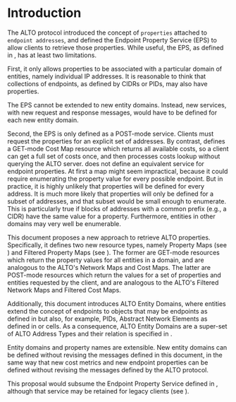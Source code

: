 # Introduction

The ALTO protocol [](#RFC7285) introduced the concept of `properties` attached
to `endpoint addresses`, and defined the Endpoint Property Service (EPS) to
allow clients to retrieve those properties. While useful, the EPS, as defined
in [](#RFC7285), has at least two limitations.

First, it only allows properties to be associated with a particular domain of
entities, namely individual IP addresses. It is reasonable to think that
collections of endpoints, as defined by CIDRs [](#RFC4632) or PIDs, may also
have properties.
<!-- Furthermore, a recent proposal
[](#I-D.ietf-alto-path-vector) has suggested new classes of entities
(ANE) with properties. -->
The EPS cannot be extended to new entity domains.
Instead, new services, with new request and response messages, would have to be
defined for each new entity domain.

Second, the EPS is only defined as a POST-mode service. Clients must request the
properties for an explicit set of addresses. By contrast, [](#RFC7285) defines a
GET-mode Cost Map resource which returns all available costs, so a client can
get a full set of costs once, and then processes costs lookup without querying
the ALTO server. [](#RFC7285) does not define an equivalent service for endpoint
properties. At first a map might seem impractical, because it could require
enumerating the property value for every possible endpoint. But in practice, it
is highly unlikely that properties will be defined for every address. It is much
more likely that properties will only be defined for a subset of addresses, and
that subset would be small enough to enumerate. This is particularly true if
blocks of addresses with a common prefix (e.g., a CIDR) have the same value for
a property. Furthermore, entities in other domains may very well be enumerable.

This document proposes a new approach to retrieve ALTO properties.
Specifically, it defines two new resource types, namely Property Maps (see
[](#prop-map)) and Filtered Property Maps (see [](#filter-prop-map)). The
former are GET-mode resources which return the property values for all entities
in a domain, and are analogous to the ALTO's Network Maps and Cost Maps. The
latter are POST-mode resources which return the values for a set of properties
and entities requested by the client, and are analogous to the ALTO's Filtered
Network Maps and Filtered Cost Maps.

Additionally, this document introduces ALTO Entity Domains, where entities
extend the concept of endpoints to objects that may be endpoints as defined in
[](#RFC7285) but also, for example, PIDs, Abstract Network Elements as defined
in [](#I-D.ietf-alto-path-vector) or cells. As a consequence, ALTO Entity
Domains are a super-set of ALTO Address Types and their relation is specified in
[](#consistency-procedure).

Entity domains and property names are extensible. New entity domains can be
defined without revising the messages defined in this document, in the same way
that new cost metrics and new endpoint properties can be defined without
revising the messages defined by the ALTO protocol.

This proposal would subsume the Endpoint Property Service defined in [](#RFC7285),
although that service may be retained for legacy clients (see [](#legacy)).
